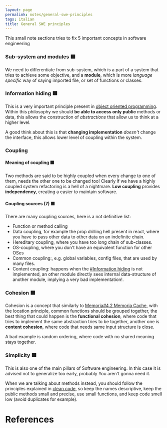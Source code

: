 ```yaml
---
layout: page
permalink: notes/general-swe-principles
tags: italian
title: General SWE principles
---
```


This small note sections tries to fix 5 important concepts in software engineering

### Sub-system and modules 🟩
We need to differentiate from sub-system, which is a part of a system that tries to achieve some objective, and a **module**, which is more *language specific* way of saying imported file, or set of functions or classes.

### Information hiding 🟩
This is a very important principle present in [object oriented programming](/notes/classi-oop-).
Within this philosophy we should **be able to access only public** methods or data, this allows the construction of *abstractions* that allow us to think at a higher level.

A good think about this is that **changing implementation** *doesn't* change the interface, this allows lower level of coupling within the system.


### Coupling
#### Meaning of coupling 🟩
Two methods are said to be highly coupled when every change to one of them, needs the other one to be changed too!
Clearly if we have a highly coupled system refactoring is a hell of a nightmare.
**Low coupling** provides **independency**, creating a easier to maintain software.

#### Coupling sources (7) 🟩
There are many coupling sources, here is a not definitive list:
- Function or method calling
- Data coupling, for example the prop drilling hell present in react, where you have to pass other data to other data on an indefinite chain.
- Hereditary coupling, where you have too long chain of sub-classes.
- OS-coupling, where you don't have an equivalent function for other OSes
- Common coupling:, e.g. global variables, config files, that are used by many files.
- Content coupling: happens when the [#Information hiding](#information-hiding) is not implemented, an other module directly sees internal data-structure of another module, implying a very bad implementation!.


### Cohesion 🟩

Cohesion is a concept that similarly to [Memoria#4.2 Memoria Cache](/notes/memoria#4.2-memoria-cache), with the location principle, common functions should be grouped together, the best thing that could happen is the **functional cohesion**, where code that tries to implement the same abstraction tries to be together, another one is **content cohesion**, where code that needs same input structure is close.

A bad example is random ordering, where code with no shared meaning stays together.

### Simplicity 🟩
This is also one of the main pillars of Software engineering.
In this case it is advised not to generalize too early, probably You aren't gonna need it.

When we are talking about methods instead, you should follow the principles explained in [clean code](https://dl.acm.org/doi/10.5555/1388398), so keep the names descriptive, keep the public methods small and precise, use small functions, and keep code smell low (avoid duplicates for example).





# References